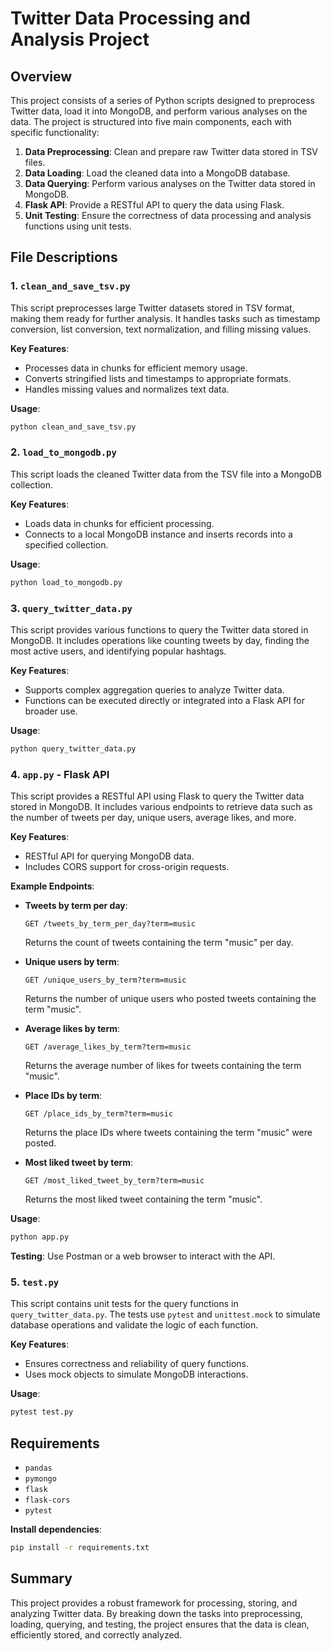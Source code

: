 
# Twitter Data Processing and Analysis Project

## Overview

This project consists of a series of Python scripts designed to preprocess Twitter data, load it into MongoDB, and perform various analyses on the data. The project is structured into five main components, each with specific functionality:

1. **Data Preprocessing**: Clean and prepare raw Twitter data stored in TSV files.
2. **Data Loading**: Load the cleaned data into a MongoDB database.
3. **Data Querying**: Perform various analyses on the Twitter data stored in MongoDB.
4. **Flask API**: Provide a RESTful API to query the data using Flask.
5. **Unit Testing**: Ensure the correctness of data processing and analysis functions using unit tests.

## File Descriptions

### 1. `clean_and_save_tsv.py`
This script preprocesses large Twitter datasets stored in TSV format, making them ready for further analysis. It handles tasks such as timestamp conversion, list conversion, text normalization, and filling missing values.

**Key Features**:
- Processes data in chunks for efficient memory usage.
- Converts stringified lists and timestamps to appropriate formats.
- Handles missing values and normalizes text data.

**Usage**:
```bash
python clean_and_save_tsv.py
```

### 2. `load_to_mongodb.py`
This script loads the cleaned Twitter data from the TSV file into a MongoDB collection.

**Key Features**:
- Loads data in chunks for efficient processing.
- Connects to a local MongoDB instance and inserts records into a specified collection.

**Usage**:
```bash
python load_to_mongodb.py
```

### 3. `query_twitter_data.py`
This script provides various functions to query the Twitter data stored in MongoDB. It includes operations like counting tweets by day, finding the most active users, and identifying popular hashtags.

**Key Features**:
- Supports complex aggregation queries to analyze Twitter data.
- Functions can be executed directly or integrated into a Flask API for broader use.

**Usage**:
```bash
python query_twitter_data.py
```

### 4. `app.py` - Flask API
This script provides a RESTful API using Flask to query the Twitter data stored in MongoDB. It includes various endpoints to retrieve data such as the number of tweets per day, unique users, average likes, and more.

**Key Features**:
- RESTful API for querying MongoDB data.
- Includes CORS support for cross-origin requests.

**Example Endpoints**:

- **Tweets by term per day**:
  ```
  GET /tweets_by_term_per_day?term=music
  ```
  Returns the count of tweets containing the term "music" per day.

- **Unique users by term**:
  ```
  GET /unique_users_by_term?term=music
  ```
  Returns the number of unique users who posted tweets containing the term "music".

- **Average likes by term**:
  ```
  GET /average_likes_by_term?term=music
  ```
  Returns the average number of likes for tweets containing the term "music".

- **Place IDs by term**:
  ```
  GET /place_ids_by_term?term=music
  ```
  Returns the place IDs where tweets containing the term "music" were posted.

- **Most liked tweet by term**:
  ```
  GET /most_liked_tweet_by_term?term=music
  ```
  Returns the most liked tweet containing the term "music".

**Usage**:
```bash
python app.py
```

**Testing**: Use Postman or a web browser to interact with the API.

### 5. `test.py`
This script contains unit tests for the query functions in `query_twitter_data.py`. The tests use `pytest` and `unittest.mock` to simulate database operations and validate the logic of each function.

**Key Features**:
- Ensures correctness and reliability of query functions.
- Uses mock objects to simulate MongoDB interactions.

**Usage**:
```bash
pytest test.py
```

## Requirements

- `pandas`
- `pymongo`
- `flask`
- `flask-cors`
- `pytest`

**Install dependencies**:
```bash
pip install -r requirements.txt
```

## Summary

This project provides a robust framework for processing, storing, and analyzing Twitter data. By breaking down the tasks into preprocessing, loading, querying, and testing, the project ensures that the data is clean, efficiently stored, and correctly analyzed.
